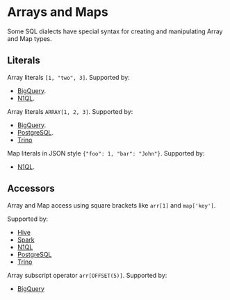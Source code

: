 # Arrays and Maps

Some SQL dialects have special syntax for creating and manipulating Array and Map types.

## Literals

Array literals `[1, "two", 3]`. Supported by:

- [BigQuery][bigquery-literals].
- [N1QL][n1ql-literals].

Array literals `ARRAY[1, 2, 3]`. Supported by:

- [BigQuery][bigquery-literals].
- [PostgreSQL][postgres-literals].
- [Trino][]

Map literals in JSON style `{"foo": 1, "bar": "John"}`. Supported by:

- [N1QL][n1ql-literals].

## Accessors

Array and Map access using square brackets like `arr[1]` and `map['key']`.

Supported by:

- [Hive][]
- [Spark][]
- [N1QL][]
- [PostgreSQL][]
- [Trino][]

Array subscript operator `arr[OFFSET(5)]`. Supported by:

- [BigQuery][]

[bigquery]: https://cloud.google.com/bigquery/docs/reference/standard-sql/operators#array_subscript_operator
[hive]: https://cwiki.apache.org/confluence/display/Hive/LanguageManual+UDF#LanguageManualUDF-OperatorsonComplexTypes
[spark]: https://stackoverflow.com/questions/34916038/sparksql-sql-syntax-for-nth-item-in-array
[n1ql-literals]: https://docs.couchbase.com/server/current/n1ql/n1ql-language-reference/datatypes.html#arrays
[n1ql]: https://docs.couchbase.com/server/current/n1ql/n1ql-language-reference/nestedops.html#field-selection
[postgresql]: https://www.postgresql.org/docs/current/arrays.html#ARRAYS-ACCESSING
[trino]: https://trino.io/docs/current/functions/array.html
[bigquery-literals]: https://cloud.google.com/bigquery/docs/reference/standard-sql/lexical#array_literals
[postgres-literals]: https://www.postgresql.org/docs/current/arrays.html
